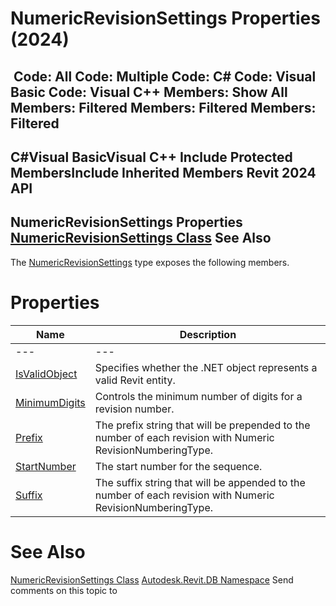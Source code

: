 # NumericRevisionSettings Properties (2024)

﻿
 Code: All Code: Multiple Code: C# Code: Visual Basic Code: Visual C++  Members: Show All Members: Filtered Members: Filtered Members: Filtered   
---  
C#Visual BasicVisual C++
Include Protected MembersInclude Inherited Members
Revit 2024 API  
---  
NumericRevisionSettings Properties  
[NumericRevisionSettings Class](3de46f00-fbf9-0c6b-b7fa-5d33052d0091.md "NumericRevisionSettings Class") See Also  
---  
The [NumericRevisionSettings](3de46f00-fbf9-0c6b-b7fa-5d33052d0091.md "NumericRevisionSettings Class") type exposes the following members.
# Properties
| Name | Description |
| --- | --- |
| --- | --- | --- |
| [IsValidObject](e93119a8-b830-f52f-8723-122d1bd15a4c.md "IsValidObject Property") | Specifies whether the .NET object represents a valid Revit entity. |
| [MinimumDigits](3e9653ff-d2e7-3058-0bbd-6fb6649b81a0.md "MinimumDigits Property") | Controls the minimum number of digits for a revision number. |
| [Prefix](9a46a5d5-0ef5-886d-509e-59ef7381c82c.md "Prefix Property") | The prefix string that will be prepended to the number of each revision with Numeric RevisionNumberingType. |
| [StartNumber](4ee6d5d4-5096-53c9-e911-683c0dd3063a.md "StartNumber Property") | The start number for the sequence. |
| [Suffix](4787939b-9e9c-a722-1c4a-b6cefd63d5d1.md "Suffix Property") | The suffix string that will be appended to the number of each revision with Numeric RevisionNumberingType. |

# See Also
[NumericRevisionSettings Class](3de46f00-fbf9-0c6b-b7fa-5d33052d0091.md "NumericRevisionSettings Class")
[Autodesk.Revit.DB Namespace](87546ba7-461b-c646-cbb1-2cb8f5bff8b2.md "Autodesk.Revit.DB Namespace")
Send comments on this topic to 